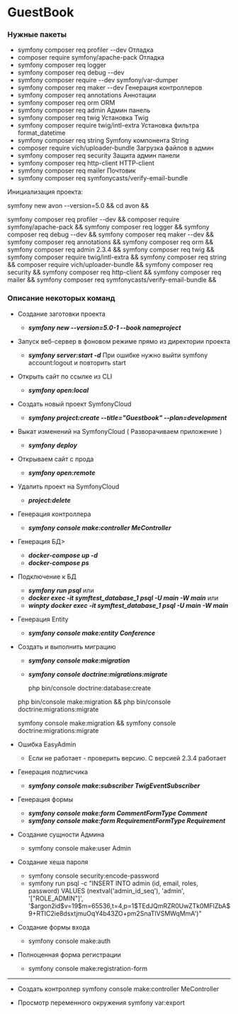 GuestBook
=======================

### Нужные пакеты ###

- symfony composer req profiler --dev           Отладка
- composer require symfony/apache-pack           Отладка
- symfony composer req logger
- symfony composer req debug --dev
- symfony composer require --dev symfony/var-dumper
- symfony composer req maker --dev              Генерация контроллеров
- symfony composer req annotations              Аннотации
- symfony composer req orm                      ORM
- symfony composer req admin                    Админ панель
- symfony composer req twig                     Установка Twig
- symfony composer require twig/intl-extra      Установка фильтра format_datetime
- symfony composer req string                   Symfony компонента String
- composer require vich/uploader-bundle         Загрузка файлов в админ
- symfony composer req security                 Защита админ панели
- symfony composer req http-client              HTTP-client
- symfony composer req mailer                   Почтовик
- symfony composer req symfonycasts/verify-email-bundle     


Инициализация проекта:

symfony new avon --version=5.0 &&
cd avon &&

symfony composer req profiler --dev &&
composer require symfony/apache-pack &&
symfony composer req logger &&
symfony composer req debug --dev &&
symfony composer req maker --dev &&
symfony composer req annotations &&
symfony composer req orm &&
symfony composer req admin 2.3.4 &&
symfony composer req twig &&
symfony composer require twig/intl-extra &&
symfony composer req string &&
composer require vich/uploader-bundle &&
symfony composer req security &&
symfony composer req http-client &&
symfony composer req mailer &&
symfony composer req symfonycasts/verify-email-bundle &&


### Описание некоторых команд ###

* Создание заготовки проекта
    * ***symfony new --version=5.0-1 --book nameproject***
    
* Запуск веб-сервер в фоновом режиме прямо из директории проекта
    * ***symfony server:start -d***
    При ошибке нужно выйти symfony account:logout и повторить start

* Открыть сайт по ссылке из CLI
    * ***symfony open:local***

* Создать новый проект SymfonyCloud
    * ***symfony project:create --title="Guestbook" --plan=development***

* Выкат изменений на SymfonyCloud ( Разворачиваем приложение )
    * ***symfony deploy***

* Открываем сайт с прода
    * ***symfony open:remote***

* Удалить проект на SymfonyCloud
    * ***project:delete***

* Генерация контроллера
    * ***symfony console make:controller MeController***
    
* Генерация БД>
    * ***docker-compose up -d***
    * ***docker-compose ps***
    
* Подключение к БД
    * ***symfony run psql***    или
    * ***docker exec -it symftest_database_1 psql -U main -W main***   или    
    * ***winpty docker exec -it symftest_database_1 psql -U main -W main***    
    
* Генерация Entity
    * ***symfony console make:entity Conference***  
    
* Создать и выполнить миграцию
    * ***symfony console make:migration***      
    * ***symfony console doctrine:migrations:migrate***   
    
        php bin/console doctrine:database:create

    php bin/console make:migration && 
    php bin/console doctrine:migrations:migrate   

    symfony console make:migration && 
    symfony console doctrine:migrations:migrate   

* Ошибка EasyAdmin 
    *  Если не работает - проверить версию. С версией 2.3.4 работает      
    
* Генерация подписчика
    * ***symfony console make:subscriber TwigEventSubscriber***    
    
* Генерация формы
    * ***symfony console make:form CommentFormType Comment***    
    * ***symfony console make:form RequirementFormType Requirement***    

* Создание сущности Админа
    * symfony console make:user Admin

* Создание хеша пароля
    * symfony console security:encode-password
    * symfony run psql -c "INSERT INTO admin (id, email, roles, password) VALUES (nextval('admin_id_seq'), 'admin', '[\"ROLE_ADMIN\"]', '\$argon2id\$v=19\$m=65536,t=4,p=1\$TEdJQmRZR0UwZTk0MFlZbA\$9+RTIC2ie8dsxtjmuOqY4b43ZO+pm2SnaTlVSMWqMmA')"

* Создание формы входа
    * symfony console make:auth
    
* Полноценная форма регистрации
    * symfony console make:registration-form    
    
    




-------------------------------------------------------------------------
*   Создать контроллер
symfony console make:controller MeController

*   Просмотр переменного окружения
symfony var:export